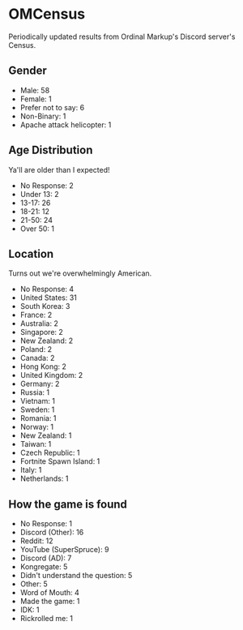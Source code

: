 # OMCensus
Periodically updated results from Ordinal Markup's Discord server's Census.
## Gender
- Male: 58
- Female: 1
- Prefer not to say: 6
- Non-Binary: 1
- Apache attack helicopter: 1 <!-- Very funny, guys. -->

## Age Distribution
Ya'll are older than I expected!
- No Response: 2
- Under 13: 2 <!-- Haven't they heard of ToS? -->
- 13-17: 26
- 18-21: 12
- 21-50: 24
- Over 50: 1

## Location
Turns out we're overwhelmingly American.
- No Response: 4
- United States: 31
- South Korea: 3
- France: 2
- Australia: 2
- Singapore: 2
- New Zealand: 2
- Poland: 2
- Canada: 2
- Hong Kong: 2
- United Kingdom: 2
- Germany: 2
- Russia: 1
- Vietnam: 1
- Sweden: 1
- Romania: 1
- Norway: 1
- New Zealand: 1
- Taiwan: 1
- Czech Republic: 1
- Fortnite Spawn Island: 1 <!-- Damnit. -->
- Italy: 1
- Netherlands: 1

## How the game is found
- No Response: 1
- Discord (Other): 16
- Reddit: 12
- YouTube (SuperSpruce): 9
- Discord (AD): 7
- Kongregate: 5
- Didn't understand the question: 5 <!-- Sorry SuperSpruce, but "It was this cool new Incremental with ordinals that I could do for YouTube." doesn't tell me where you found it. -->
- Other: 5
- Word of Mouth: 4
- Made the game: 1
- IDK: 1
- Rickrolled me: 1
